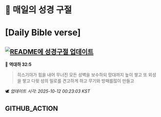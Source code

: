 # 🙏 매일의 성경 구절
# [Daily Bible verse]
## [![README에 성경구절 업데이트](https://github.com/DONGSUKA/first_test/actions/workflows/update-readme-bible.yml/badge.svg)](https://github.com/DONGSUKA/first_test/actions/workflows/update-readme-bible.yml)
<!-- START_BIBLE_VERSE -->
📖 **역대하 32:5**
> 히스기야가 힘을 내어 무너진 모든 성벽을 보수하되 망대까지 높이 쌓고 또 외성을 쌓고 다윗 성의 밀로를 견고하게 하고 무기와 방패를많이 만들고

🕊️ _업데이트 시각: 2025-10-12 00:23:03 KST_
  <!-- END_BIBLE_VERSE -->
## GITHUB_ACTION
